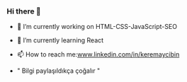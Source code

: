### Hi there 👋
- 🔭 I’m currently working on HTML-CSS-JavaScript-SEO
- 🌱 I’m currently learning React
-  📫 How to reach me:www.linkedin.com/in/keremaycibin
   
-  " Bilgi paylaşıldıkça çoğalır "
<!--
**keremaycbn/keremaycbn** is a ✨ _special_ ✨ repository because its `README.md` (this file) appears on your GitHub profile.

Here are some ideas to get you started:

- 🔭 I’m currently working on ...
- 🌱 I’m currently learning ...
- 👯 I’m looking to collaborate on ...
- 🤔 I’m looking for help with ...
- 💬 Ask me about ...
- 📫 How to reach me: ...
- 😄 Pronouns: ...
- ⚡ Fun fact: ...
-->
